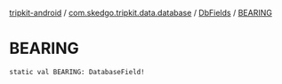 [tripkit-android](../../index.md) / [com.skedgo.tripkit.data.database](../index.md) / [DbFields](index.md) / [BEARING](./-b-e-a-r-i-n-g.md)

# BEARING

`static val BEARING: DatabaseField!`